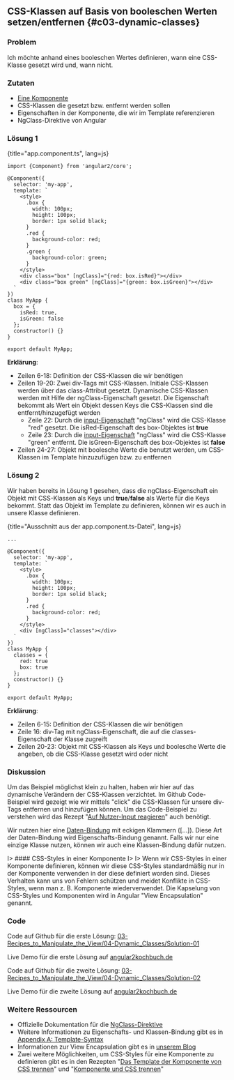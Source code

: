 ## CSS-Klassen auf Basis von booleschen Werten setzen/entfernen {#c03-dynamic-classes}

### Problem

Ich möchte anhand eines booleschen Wertes definieren, wann eine CSS-Klasse gesetzt wird und, wann nicht.

### Zutaten
* [Eine Komponente](#c02-component-definition)
* CSS-Klassen die gesetzt bzw. entfernt werden sollen
* Eigenschaften in der Komponente, die wir im Template referenzieren
* NgClass-Direktive von Angular

### Lösung 1

{title="app.component.ts", lang=js}
```
import {Component} from 'angular2/core';

@Component({
  selector: 'my-app',
  template: `
    <style>
      .box {
        width: 100px;
        height: 100px;
        border: 1px solid black;
      }
      .red {
        background-color: red;
      }
      .green {
        background-color: green;
      }
    </style>
    <div class="box" [ngClass]="{red: box.isRed}"></div>
    <div class="box green" [ngClass]="{green: box.isGreen}"></div>
  `
})
class MyApp {
  box = {
    isRed: true,
    isGreen: false
  };
  constructor() {}
}

export default MyApp;
```

__Erklärung__:

* Zeilen 6-18: Definition der CSS-Klassen die wir benötigen
* Zeilen 19-20: Zwei div-Tags mit CSS-Klassen. Initiale CSS-Klassen werden über das class-Attribut gesetzt. Dynamische CSS-Klassen werden mit Hilfe der ngClass-Eigenschaft gesetzt. Die Eigenschaft bekommt als Wert ein Objekt dessen Keys die CSS-Klassen sind die entfernt/hinzugefügt werden
  * Zeile 22: Durch die [input-Eigenschaft](#gl-input-property) "ngClass" wird die CSS-Klasse "red" gesetzt. Die isRed-Eigenschaft des box-Objektes ist __true__
  * Zeile 23: Durch die [input-Eigenschaft](#gl-input-property) "ngClass" wird die CSS-Klasse "green" entfernt. Die isGreen-Eigenschaft des box-Objektes ist __false__
* Zeilen 24-27: Objekt mit boolesche Werte die benutzt werden, um CSS-Klassen im Template hinzuzufügen bzw. zu entfernen

### Lösung 2

Wir haben bereits in Lösung 1 gesehen, dass die ngClass-Eigenschaft ein Objekt mit CSS-Klassen als Keys und __true__/__false__ als Werte für die Keys bekommt.
Statt das Objekt im Template zu definieren, können wir es auch in unsere Klasse definieren.

{title="Ausschnitt aus der app.component.ts-Datei", lang=js}
```
...

@Component({
  selector: 'my-app',
  template: `
    <style>
      .box {
        width: 100px;
        height: 100px;
        border: 1px solid black;
      }
      .red {
        background-color: red;
      }
    </style>
    <div [ngClass]="classes"></div>
  `
})
class MyApp {
  classes = {
    red: true
    box: true
  };
  constructor() {}
}

export default MyApp;
```

__Erklärung__:

* Zeilen 6-15: Definition der CSS-Klassen die wir benötigen
* Zeile 16: div-Tag mit ngClass-Eigenschaft, die auf die classes-Eigenschaft der Klasse zugreift
* Zeilen 20-23: Objekt mit CSS-Klassen als Keys und boolesche Werte die angeben, ob die CSS-Klasse gesetzt wird oder nicht

### Diskussion

Um das Beispiel möglichst klein zu halten, haben wir hier auf das dynamische Verändern der CSS-Klassen verzichtet.
Im Github Code-Beispiel wird gezeigt wie wir mittels "click" die CSS-Klassen für unsere div-Tags entfernen und hinzufügen können.
Um das Code-Beispiel zu verstehen wird das Rezept "[Auf Nutzer-Input reagieren](#c03-user-input)" auch benötigt.

Wir nutzen hier eine [Daten-Bindung](#gl-data-binding) mit eckigen Klammern ([...]).
Diese Art der Daten-Bindung wird Eigenschafts-Bindung genannt.
Falls wir nur eine einzige Klasse nutzen, können wir auch eine Klassen-Bindung dafür nutzen.

I> #### CSS-Styles in einer Komponente
I>
I> Wenn wir CSS-Styles in einer Komponente definieren, können wir diese CSS-Styles standardmäßig nur in der Komponente verwenden in der diese definiert worden sind. Dieses Verhalten kann uns von Fehlern schützen und meidet Konflikte in CSS-Styles, wenn man z. B. Komponente wiederverwendet. Die Kapselung von CSS-Styles und Komponenten wird in Angular "View Encapsulation" genannt.

### Code

Code auf Github für die erste Lösung: [03-Recipes\_to\_Manipulate\_the\_View/04-Dynamic\_Classes/Solution-01](https://github.com/jsperts/angular2_kochbuch_code/tree/master/03-Recipes_to_Manipulate_the_View/04-Dynamic_Classes/Solution-01)

Live Demo für die erste Lösung auf [angular2kochbuch.de](http://angular2kochbuch.de/examples/code/03-Recipes_to_Manipulate_the_View/04-Dynamic_Classes/Solution-01/index.html)

Code auf Github für die zweite Lösung: [03-Recipes\_to\_Manipulate\_the\_View/04-Dynamic\_Classes/Solution-02](https://github.com/jsperts/angular2_kochbuch_code/tree/master/03-Recipes_to_Manipulate_the_View/04-Dynamic_Classes/Solution-02)

Live Demo für die zweite Lösung auf [angular2kochbuch.de](http://angular2kochbuch.de/examples/code/03-Recipes_to_Manipulate_the_View/04-Dynamic_Classes/Solution-02/index.html)

### Weitere Ressourcen

* Offizielle Dokumentation für die [NgClass-Direktive](https://angular.io/docs/ts/latest/api/common/NgClass-directive.html)
* Weitere Informationen zu Eigenschafts- und Klassen-Bindung gibt es in [Appendix A: Template-Syntax](#appendix-a)
* Informationen zur View Encapsulation gibt es in [unserem Blog](https://jsperts.de/blog/angular2-view-kapselung/)
* Zwei weitere Möglichkeiten, um CSS-Styles für eine Komponente zu definieren gibt es in den Rezepten "[Das Template der Komponente von CSS trennen](#c07-styles)" und "[Komponente und CSS trennen](#c07-styleurls)"

